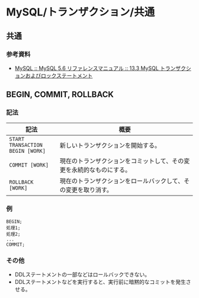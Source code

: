 # MySQL/トランザクション/共通

## 共通

### 参考資料

- [MySQL :: MySQL 5.6 リファレンスマニュアル :: 13.3 MySQL トランザクションおよびロックステートメント](https://dev.mysql.com/doc/refman/5.6/ja/sql-syntax-transactions.html)

## BEGIN, COMMIT, ROLLBACK

### 記法

| 記法                                    | 概要                                                         |
| --------------------------------------- | ------------------------------------------------------------ |
| `START TRANSACTION`<br />`BEGIN [WORK]` | 新しいトランザクションを開始する。                           |
| `COMMIT [WORK]`                         | 現在のトランザクションをコミットして、その変更を永続的なものにする。 |
| `ROLLBACK [WORK]`                       | 現在のトランザクションをロールバックして、その変更を取り消す。 |

### 例

```mysql
BEGIN;
処理1;
処理2;
...
COMMIT;
```

### その他

- DDLステートメントの一部などはロールバックできない。
- DDLステートメントなどを実行すると、実行前に暗黙的なコミットを発生させる。
